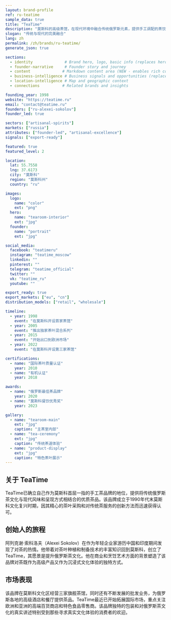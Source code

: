 ```yaml
---
layout: brand-profile
ref: ru-teatime
sample_data: true
title: "TeaTime"
description: "莫斯科的高级茶馆，在现代环境中融合传统俄罗斯元素，提供手工调配的茶饮和独特的茶道体验。"
slogan: "传统与现代的完美融合"
lang: zh
permalink: /zh/brands/ru-teatime/
generate_json: true

sections:
  - identity              # Brand hero, logo, basic info (replaces hero)
  - founder-narrative     # Founder story and journey
  - content              # Markdown content area (NEW - enables rich content)
  - business-intelligence # Business signals and opportunities (replaces growth-signals)
  - location-intelligence # Map and geographic context
  - connections          # Related brands and insights

founding_year: 1998
website: "https://teatime.ru"
email: "contact@teatime.ru"
founders: ["ru-alexei-sokolov"]
founder_led: true

sectors: ["artisanal-spirits"]
markets: ["russia"]
attributes: ["founder-led", "artisanal-excellence"]
signals: ["export-ready"]

featured: true
featured_level: 2

location:
  lat: 55.7558
  lng: 37.6173
  city: "莫斯科"
  region: "莫斯科州"
  country: "ru"

images:
  logo:
    name: "color"
    ext: "png"
  hero:
    name: "tearoom-interior"
    ext: "jpg"
  founder:
    name: "portrait"
    ext: "jpg"

social_media:
  facebook: "teatimeru"
  instagram: "teatime_moscow"
  linkedin: ""
  pinterest: ""
  telegram: "teatime_official"
  twitter: ""
  vk: "teatime_ru"
  youtube: ""

export_ready: true
export_markets: ["eu", "cn"]
distribution_models: ["retail", "wholesale"]

timeline:
  - year: 1998
    event: "在莫斯科开设首家茶馆"
  - year: 2005
    event: "推出独家茶叶混合系列"
  - year: 2015
    event: "开始出口到欧洲市场"
  - year: 2022
    event: "在莫斯科开设第三家茶馆"

certifications:
  - name: "国际茶叶质量认证"
    year: 2010
  - name: "有机认证"
    year: 2018

awards:
  - name: "俄罗斯最佳茶品牌"
    year: 2020
  - name: "莫斯科餐饮优秀奖"
    year: 2023

gallery:
  - name: "tearoom-main"
    ext: "jpg"
    caption: "主茶室内部"
  - name: "tea-ceremony"
    ext: "jpg"
    caption: "传统茶道体验"
  - name: "product-display"
    ext: "jpg"
    caption: "特色茶叶展示"
---
```


## 关于 TeaTime

TeaTime已确立自己作为莫斯科首屈一指的手工茶品牌的地位，提供将传统俄罗斯茶文化与现代风味和呈现方式相结合的优质茶品。该品牌成立于1990年代末莫斯科文化复兴时期，因其精心的茶叶采购和对传统茶服务的创新方法而迅速获得认可。

## 创始人的旅程

阿列克谢·索科洛夫（Alexei Sokolov）在作为年轻企业家游历中国和印度期间发现了对茶的热情。他带着对茶叶种植和制备技术的丰富知识回到莫斯科，创立了TeaTime，其愿景是提升俄罗斯茶文化。他在商业和烹饪艺术方面的背景塑造了该品牌对茶既作为高级产品又作为沉浸式文化体验的独特方式。

## 市场表现

该品牌在莫斯科文化区经营三家旗舰茶馆，同时还有不断发展的批发业务，为俄罗斯各地的高级酒店和餐厅提供茶品。TeaTime最近已开始拓展国际市场，重点关注欧洲和亚洲的高端百货商店和特色食品零售商。该品牌独特的包装和对俄罗斯茶文化的真实讲述特别受到那些寻求真实文化体验的消费者的欢迎。
